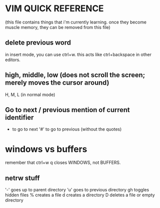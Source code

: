 # VIM QUICK REFERENCE

(this file contains things that i'm currently learning. once they become muscle memory,
they can be removed from this file)

## delete previous word
in insert mode, you can use ctrl+w. this acts like ctrl+backspace in other editors.

## high, middle, low (does not scroll the screen; merely moves the cursor around)
H, M, L (in normal mode)

## Go to next / previous mention of current identifier
* to go to next
'#' to go to previous (without the quotes)

# windows vs buffers
remember that ctrl+w q closes WINDOWS, not BUFFERS.
 
## netrw stuff
'-' goes up to parent directory
'u' goes to previous directory
gh toggles hidden files
% creates a file
d creates a directory
D deletes a file or empty directory
